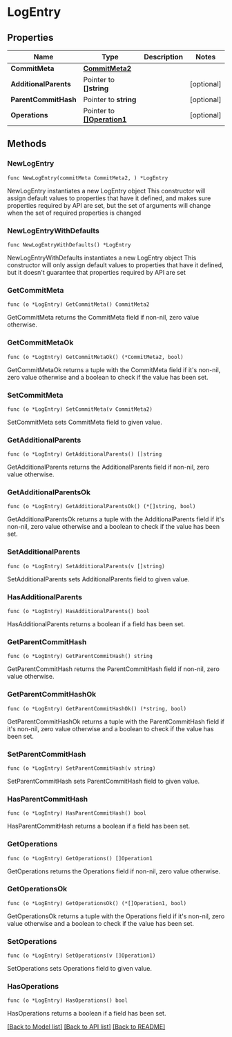 # LogEntry

## Properties

Name | Type | Description | Notes
------------ | ------------- | ------------- | -------------
**CommitMeta** | [**CommitMeta2**](CommitMeta2.md) |  | 
**AdditionalParents** | Pointer to **[]string** |  | [optional] 
**ParentCommitHash** | Pointer to **string** |  | [optional] 
**Operations** | Pointer to [**[]Operation1**](Operation1.md) |  | [optional] 

## Methods

### NewLogEntry

`func NewLogEntry(commitMeta CommitMeta2, ) *LogEntry`

NewLogEntry instantiates a new LogEntry object
This constructor will assign default values to properties that have it defined,
and makes sure properties required by API are set, but the set of arguments
will change when the set of required properties is changed

### NewLogEntryWithDefaults

`func NewLogEntryWithDefaults() *LogEntry`

NewLogEntryWithDefaults instantiates a new LogEntry object
This constructor will only assign default values to properties that have it defined,
but it doesn't guarantee that properties required by API are set

### GetCommitMeta

`func (o *LogEntry) GetCommitMeta() CommitMeta2`

GetCommitMeta returns the CommitMeta field if non-nil, zero value otherwise.

### GetCommitMetaOk

`func (o *LogEntry) GetCommitMetaOk() (*CommitMeta2, bool)`

GetCommitMetaOk returns a tuple with the CommitMeta field if it's non-nil, zero value otherwise
and a boolean to check if the value has been set.

### SetCommitMeta

`func (o *LogEntry) SetCommitMeta(v CommitMeta2)`

SetCommitMeta sets CommitMeta field to given value.


### GetAdditionalParents

`func (o *LogEntry) GetAdditionalParents() []string`

GetAdditionalParents returns the AdditionalParents field if non-nil, zero value otherwise.

### GetAdditionalParentsOk

`func (o *LogEntry) GetAdditionalParentsOk() (*[]string, bool)`

GetAdditionalParentsOk returns a tuple with the AdditionalParents field if it's non-nil, zero value otherwise
and a boolean to check if the value has been set.

### SetAdditionalParents

`func (o *LogEntry) SetAdditionalParents(v []string)`

SetAdditionalParents sets AdditionalParents field to given value.

### HasAdditionalParents

`func (o *LogEntry) HasAdditionalParents() bool`

HasAdditionalParents returns a boolean if a field has been set.

### GetParentCommitHash

`func (o *LogEntry) GetParentCommitHash() string`

GetParentCommitHash returns the ParentCommitHash field if non-nil, zero value otherwise.

### GetParentCommitHashOk

`func (o *LogEntry) GetParentCommitHashOk() (*string, bool)`

GetParentCommitHashOk returns a tuple with the ParentCommitHash field if it's non-nil, zero value otherwise
and a boolean to check if the value has been set.

### SetParentCommitHash

`func (o *LogEntry) SetParentCommitHash(v string)`

SetParentCommitHash sets ParentCommitHash field to given value.

### HasParentCommitHash

`func (o *LogEntry) HasParentCommitHash() bool`

HasParentCommitHash returns a boolean if a field has been set.

### GetOperations

`func (o *LogEntry) GetOperations() []Operation1`

GetOperations returns the Operations field if non-nil, zero value otherwise.

### GetOperationsOk

`func (o *LogEntry) GetOperationsOk() (*[]Operation1, bool)`

GetOperationsOk returns a tuple with the Operations field if it's non-nil, zero value otherwise
and a boolean to check if the value has been set.

### SetOperations

`func (o *LogEntry) SetOperations(v []Operation1)`

SetOperations sets Operations field to given value.

### HasOperations

`func (o *LogEntry) HasOperations() bool`

HasOperations returns a boolean if a field has been set.


[[Back to Model list]](../README.md#documentation-for-models) [[Back to API list]](../README.md#documentation-for-api-endpoints) [[Back to README]](../README.md)



